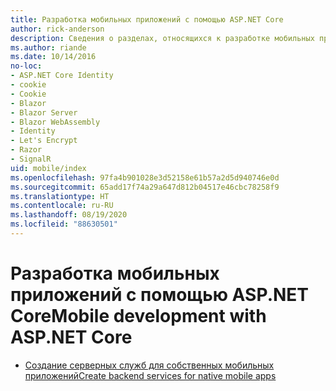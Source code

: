 ```yaml
---
title: Разработка мобильных приложений с помощью ASP.NET Core
author: rick-anderson
description: Сведения о разделах, относящихся к разработке мобильных приложений в ASP.NET Core.
ms.author: riande
ms.date: 10/14/2016
no-loc:
- ASP.NET Core Identity
- cookie
- Cookie
- Blazor
- Blazor Server
- Blazor WebAssembly
- Identity
- Let's Encrypt
- Razor
- SignalR
uid: mobile/index
ms.openlocfilehash: 97fa4b901028e3d52158e61b57a2d5d940746e0d
ms.sourcegitcommit: 65add17f74a29a647d812b04517e46cbc78258f9
ms.translationtype: HT
ms.contentlocale: ru-RU
ms.lasthandoff: 08/19/2020
ms.locfileid: "88630501"
---
```

# <a name="mobile-development-with-aspnet-core"></a><span data-ttu-id="8d08c-103">Разработка мобильных приложений с помощью ASP.NET Core</span><span class="sxs-lookup"><span data-stu-id="8d08c-103">Mobile development with ASP.NET Core</span></span>

* [<span data-ttu-id="8d08c-104">Создание серверных служб для собственных мобильных приложений</span><span class="sxs-lookup"><span data-stu-id="8d08c-104">Create backend services for native mobile apps</span></span>](native-mobile-backend.md)
